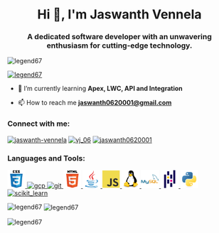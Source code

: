 <h1 align="center">Hi 👋, I'm Jaswanth Vennela</h1>
<h3 align="center">A dedicated software developer with an unwavering enthusiasm for cutting-edge technology.</h3>

<p align="left"> <img src="https://komarev.com/ghpvc/?username=legend67&label=Profile%20views&color=0e75b6&style=flat" alt="legend67" /> </p>

<p align="left"> <a href="https://github.com/ryo-ma/github-profile-trophy"><img src="https://github-profile-trophy.vercel.app/?username=legend67" alt="legend67" /></a> </p>

- 🌱 I’m currently learning **Apex, LWC, API and Integration**

- 📫 How to reach me **jaswanth0620001@gmail.com**

<h3 align="left">Connect with me:</h3>
<p align="left">
<a href="https://linkedin.com/in/jaswanth-vennela" target="blank"><img align="center" src="https://raw.githubusercontent.com/rahuldkjain/github-profile-readme-generator/master/src/images/icons/Social/linked-in-alt.svg" alt="jaswanth-vennela" height="30" width="40" /></a>
<a href="https://www.codechef.com/users/vj_06" target="blank"><img align="center" src="https://cdn.jsdelivr.net/npm/simple-icons@3.1.0/icons/codechef.svg" alt="vj_06" height="30" width="40" /></a>
<a href="https://www.hackerrank.com/jaswanth0620001" target="blank"><img align="center" src="https://raw.githubusercontent.com/rahuldkjain/github-profile-readme-generator/master/src/images/icons/Social/hackerrank.svg" alt="jaswanth0620001" height="30" width="40" /></a>
</p>

<h3 align="left">Languages and Tools:</h3>
<p align="left"> <a href="https://www.w3schools.com/css/" target="_blank" rel="noreferrer"> <img src="https://raw.githubusercontent.com/devicons/devicon/master/icons/css3/css3-original-wordmark.svg" alt="css3" width="40" height="40"/> </a> <a href="https://cloud.google.com" target="_blank" rel="noreferrer"> <img src="https://www.vectorlogo.zone/logos/google_cloud/google_cloud-icon.svg" alt="gcp" width="40" height="40"/> </a> <a href="https://git-scm.com/" target="_blank" rel="noreferrer"> <img src="https://www.vectorlogo.zone/logos/git-scm/git-scm-icon.svg" alt="git" width="40" height="40"/> </a> <a href="https://www.w3.org/html/" target="_blank" rel="noreferrer"> <img src="https://raw.githubusercontent.com/devicons/devicon/master/icons/html5/html5-original-wordmark.svg" alt="html5" width="40" height="40"/> </a> <a href="https://www.java.com" target="_blank" rel="noreferrer"> <img src="https://raw.githubusercontent.com/devicons/devicon/master/icons/java/java-original.svg" alt="java" width="40" height="40"/> </a> <a href="https://developer.mozilla.org/en-US/docs/Web/JavaScript" target="_blank" rel="noreferrer"> <img src="https://raw.githubusercontent.com/devicons/devicon/master/icons/javascript/javascript-original.svg" alt="javascript" width="40" height="40"/> </a> <a href="https://www.linux.org/" target="_blank" rel="noreferrer"> <img src="https://raw.githubusercontent.com/devicons/devicon/master/icons/linux/linux-original.svg" alt="linux" width="40" height="40"/> </a> <a href="https://www.mysql.com/" target="_blank" rel="noreferrer"> <img src="https://raw.githubusercontent.com/devicons/devicon/master/icons/mysql/mysql-original-wordmark.svg" alt="mysql" width="40" height="40"/> </a> <a href="https://pandas.pydata.org/" target="_blank" rel="noreferrer"> <img src="https://raw.githubusercontent.com/devicons/devicon/2ae2a900d2f041da66e950e4d48052658d850630/icons/pandas/pandas-original.svg" alt="pandas" width="40" height="40"/> </a> <a href="https://www.python.org" target="_blank" rel="noreferrer"> <img src="https://raw.githubusercontent.com/devicons/devicon/master/icons/python/python-original.svg" alt="python" width="40" height="40"/> </a> <a href="https://scikit-learn.org/" target="_blank" rel="noreferrer"> <img src="https://upload.wikimedia.org/wikipedia/commons/0/05/Scikit_learn_logo_small.svg" alt="scikit_learn" width="40" height="40"/> </a> </p>

<p><img align="left" src="https://github-readme-stats.vercel.app/api/top-langs?username=legend67&show_icons=true&locale=en&layout=compact" alt="legend67" /></p>

<p>&nbsp;<img align="center" src="https://github-readme-stats.vercel.app/api?username=legend67&show_icons=true&locale=en" alt="legend67" /></p>

<p><img align="center" src="https://github-readme-streak-stats.herokuapp.com/?user=legend67&" alt="legend67" /></p>
